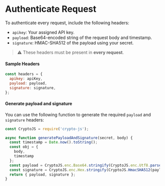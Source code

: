 # Authenticate Request

To authenticate every request, include the following headers:

- `apikey`: Your assigned API key.
- `payload`: Base64-encoded string of the request body and timestamp.
- `signature`: HMAC-SHA512 of the payload using your secret.

> ⚠️ These headers must be present in **every request**.

#### Sample Headers

```javascript
const headers = {
  apikey: apiKey,
  payload: payload,
  signature: signature,
};
```

#### Generate payload and signature

You can use the following function to generate the required `payload` and `signature` headers:

```javascript
const CryptoJS = require('crypto-js');

async function generatePayloadAndSignature(secret, body) {
  const timestamp = Date.now().toString();
  const obj = {
    body,
    timestamp
  };
  const payload = CryptoJS.enc.Base64.stringify(CryptoJS.enc.Utf8.parse(JSON.stringify(obj)));
  const signature = CryptoJS.enc.Hex.stringify(CryptoJS.HmacSHA512(payload, secret));
  return { payload, signature };
}
```